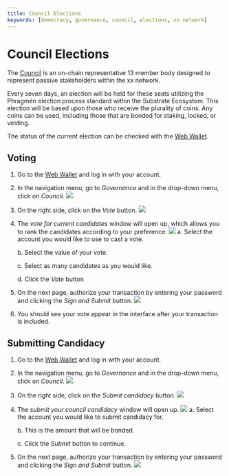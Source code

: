 ```yaml
---
title: Council Elections
keywords: [democracy, governance, council, elections, xx network]
---
```


# Council Elections

The [Council](../../../xxchain/governance.md#council) is an on-chain
representative 13 member body designed to represent passive stakeholders
within the xx network.

Every seven days, an election will be held for these seats utilizing the
Phragmén election process standard within the Substrate Ecosystem. This
election will be based upon those who receive the plurality of coins.
Any coins can be used, including those that are bonded for staking,
locked, or vesting.

The status of the current election can be checked with the
[Web Wallet](https://wallet.xx.network/#/council).

## Voting

1.  Go to the [Web Wallet](https://wallet.xx.network/) and log in with
    your account.
2.  In the navigation menu, go to *Governance* and in the drop-down
    menu, click on *Council*.
    ![](@site/static/img/Main_Menu_-_Governance,_Council.png)
3.  On the right side, click on the *Vote* button.
    ![](@site/static/img/Explorer_-_Governance,_Council,_Vote_Button.png)
4.  The *vote for current candidates* window will open up, which allows
    you to rank the candidates according to your preference.
    ![](@site/static/img/Explorer_-_Vote_for_Current_Candidates.png)
    a.  Select the account you would like to use to cast a vote.
    
    b.  Select the value of your vote.
    
    c.  Select as many candidates as you would like.
    
    d.  Click the *Vote* button

5.  On the next page, authorize your transaction by entering your
    password and clicking the *Sign and Submit* button.
    ![](@site/static/img/Explorer_-_Authorize_Transaction_(Council_Vote).png)
6.  You should see your vote appear in the interface after your
    transaction is included.

## Submitting Candidacy

1.  Go to the [Web Wallet](https://wallet.xx.network/) and log in with
    your account.
2.  In the navigation menu, go to *Governance* and in the drop-down
    menu, click on *Council*.
    ![](@site/static/img/Main_Menu_-_Governance,_Council.png)
3.  On the right side, click on the *Submit candidacy* button.
    ![](@site/static/img/Explorer_-_Governance,_Council,_Submit_candidacy_Button.png)
4.  The *submit your council candidacy* window will open up.
    ![](@site/static/img/Explorer_-_Submit_council_candidacy.png)
    a.  Select the account you would like to submit candidacy for.
    
    b.  This is the amount that will be bonded.
    
    c.  Click the *Submit* button to continue.
    
5.  On the next page, authorize your transaction by entering your
    password and clicking the *Sign and Submit* button.
    ![](@site/static/img/Explorer_-_Authorize_Transaction_(Submit_Candidacy).png)
